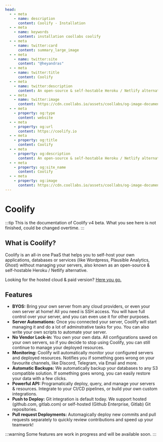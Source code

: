 ```yaml
---
head:
  - - meta
    - name: description
      content: Coolify - Installation
  - - meta
    - name: keywords
      content: installation coollabs coolify
  - - meta
    - name: twitter:card
      content: summary_large_image
  - - meta
    - name: twitter:site
      content: "@heyandras"
  - - meta
    - name: twitter:title
      content: Coolify
  - - meta
    - name: twitter:description
      content: An open-source & self-hostable Heroku / Netlify alternative.
  - - meta
    - name: twitter:image
      content: https://cdn.coollabs.io/assets/coollabs/og-image-documentation.png
  - - meta
    - property: og:type
      content: website
  - - meta
    - property: og:url
      content: https://coolify.io
  - - meta
    - property: og:title
      content: Coolify
  - - meta
    - property: og:description
      content: An open-source & self-hostable Heroku / Netlify alternative.
  - - meta
    - property: og:site_name
      content: Coolify
  - - meta
    - property: og:image
      content: https://cdn.coollabs.io/assets/coollabs/og-image-documentation.png
---
```


# Coolify

:::tip
This is the documentation of Coolify v4 beta. What you see here is not finished, could be changed overtime. 
:::

## What is Coolify?
Coolify is an all-in one PaaS that helps you to self-host your own applications, databases or services (like Wordpress, Plausible Analytics, Ghost) without managing your servers, also known as an open-source & self-hostable Heroku / Netlify alternative.

Looking for the hosted cloud & paid version? [Here you go.](https://app.coolify.io)

## Features
- **BYOS:** Bring your own server from any cloud providers, or even your own server at home! All you need is SSH access. You will have full control over your server, and you can even use it for other purposes.
- **Server Automations:** Once you connected your server, Coolify will start managing it and do a lot of adminstrative tasks for you. You can also write your own scripts to automate your server.
- **No Vendor Lock-in:** You own your own data. All configurations saved on your own servers, so if you decide to stop using Coolify, you can still continue to manage your deployed resources.
- **Monitoring:** Coolify will automatically monitor your configured servers and deployed resources. Notifies you if something goes wrong on your favourite channels, like Discord, Telegram, via Email and more.
- **Automatic Backups:** We automatically backup your databases to any S3 compatible solution. If something goes wrong, you can easily restore your data with a few clicks.
- **Powerful API:** Programatically deploy, query, and manage your servers & resources. Integrate to your CI/CD pipelines, or build your own custom integrations. 
- **Push to Deploy:** Git integration is default today. We support hosted (github.com, gitlab.com) or self-hosted (Github Enterprise, Gitlab) Git repositories.
- **Pull request Deployments:** Automagically deploy new commits and pull requests separately to quickly review contributions and speed up your teamwork!

:::warning
Some features are work in progress and will be available soon.
:::

